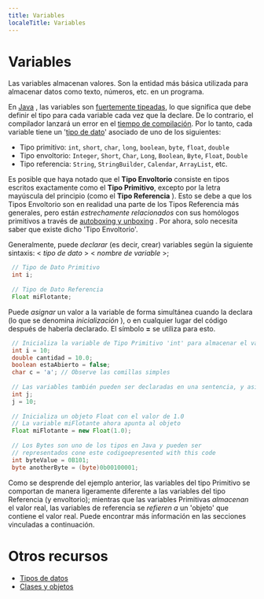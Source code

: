 ```yaml
---
title: Variables
localeTitle: Variables
---
```

# Variables

Las variables almacenan valores. Son la entidad más básica utilizada para almacenar datos como texto, números, etc. en un programa.

En [Java](https://github.com/FreeCodeCamp/FreeCodeCamp/wiki/Java) , las variables son [fuertemente tipeadas](https://en.wikipedia.org/wiki/Strong_and_weak_typing#Definitions_of_.22strong.22_or_.22weak.22), lo que significa que debe definir el tipo para cada variable cada vez que la declare. De lo contrario, el compilador lanzará un error en el [tiempo de compilación](https://en.wikipedia.org/wiki/Compile_time). Por lo tanto, cada variable tiene un '[tipo de dato](https://guide.freecodecamp.org/java/data-types)' asociado de uno de los siguientes:

*   Tipo primitivo: `int`, `short`, `char`, `long`, `boolean`, `byte`, `float`, `double`
*   Tipo envoltorio: `Integer`, `Short`, `Char`, `Long`, `Boolean`, `Byte`, `Float`, `Double`
*   Tipo referencia: `String`, `StringBuilder`, `Calendar`, `ArrayList`, etc.

Es posible que haya notado que el **Tipo Envoltorio** consiste en tipos escritos exactamente como el **Tipo Primitivo**, excepto por la letra mayúscula del principio (como el **Tipo Referencia** ). Esto se debe a que los Tipos Envoltorio son en realidad una parte de los Tipos Referencia más generales, pero están _estrechamente relacionados_ con sus homólogos primitivos a través de [autoboxing y unboxing](https://docs.oracle.com/javase/tutorial/java/data/autoboxing.html) . Por ahora, solo necesita saber que existe dicho 'Tipo Envoltorio'.

Generalmente, puede _declarar_ (es decir, crear) variables según la siguiente sintaxis: < _tipo de dato_ > < _nombre de variable_ >;

```java
 // Tipo de Dato Primitivo 
 int i; 
 
 // Tipo de Dato Referencia 
 Float miFlotante; 
```

Puede _asignar_ un valor a la variable de forma simultánea cuando la declara (lo que se denomina _inicialización_ ), o en cualquier lugar del código después de haberla declarado. El símbolo **\=** se utiliza para esto.

```java
 // Inicializa la variable de Tipo Primitivo 'int' para almacenar el valor 10 
 int i = 10; 
 double cantidad = 10.0; 
 boolean estaAbierto = false; 
 char c = 'a'; // Observe las comillas simples
 
 // Las variables también pueden ser declaradas en una sentencia, y asignarles valores despues. 
 int j; 
 j = 10; 
 
 // Inicializa un objeto Float con el valor de 1.0 
 // La variable miFlotante ahora apunta al objeto 
 Float miFlotante = new Float(1.0); 
 
 // Los Bytes son uno de los tipos en Java y pueden ser  
 // representados cone este codigoepresented with this code 
 int byteValue = 0B101; 
 byte anotherByte = (byte)0b00100001; 
```

Como se desprende del ejemplo anterior, las variables del tipo Primitivo se comportan de manera ligeramente diferente a las variables del tipo Referencia (y envoltorio); mientras que las variables Primitivas _almacenan_ el valor real, las variables de referencia se _refieren a_ un 'objeto' que contiene el valor real. Puede encontrar más información en las secciones vinculadas a continuación.

# Otros recursos

*   [Tipos de datos](https://guide.freecodecamp.org/java/data-types)
*   [Clases y objetos](https://guide.freecodecamp.org/java/classes-and-objects)
<!--stackedit_data:
eyJoaXN0b3J5IjpbMjEzNTQ0NzUxNiwtMjM2MTI0ODQwLDE1Nz
UwNTYyMzksNjI5MzM5NTIxLDE4ODYzMDMwMDcsLTg0OTg5MjI3
MSwtMTA2MjgzNTUzMF19
-->